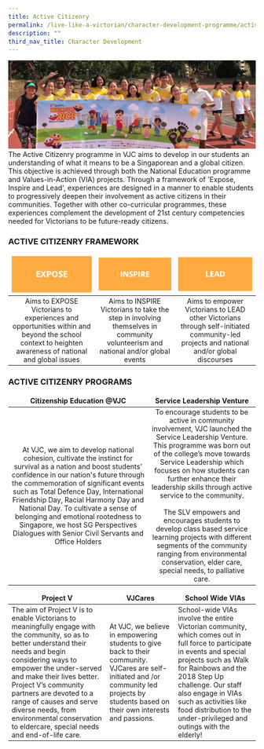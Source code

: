 ```yaml
---
title: Active Citizenry
permalink: /live-like-a-victorian/character-development-programme/active-citizenry/
description: ""
third_nav_title: Character Development
---
```

![](/images/Active-Citizenry-banner-1024x365.jpg)
The Active Citizenry programme in VJC aims to develop in our students an understanding of what it means to be a Singaporean and a global citizen. This objective is achieved through both the National Education programme and Values-in-Action (VIA) projects. Through a framework of 'Expose, Inspire and Lead', experiences are designed in a manner to enable students to progressively deepen their involvement as active citizens in their communities. Together with other co-curricular programmes, these experiences complement the development of 21st century competencies needed for Victorians to be future-ready citizens.

### ACTIVE CITIZENRY FRAMEWORK
<style>
td, th {
  border: none!important;
 }
</style>
| ![](/images/expose.jpg) |![](/images/inspire.jpg) | ![](/images/lead.jpg)|
| :------: | :------:  | :------:  |
| Aims to EXPOSE Victorians to experiences and opportunities within and beyond the school context to heighten awareness of national and global issues     | Aims to INSPIRE Victorians to take the step in involving themselves in community volunteerism and national and/or global events    | Aims to empower Victorians to LEAD other Victorians through self-initiated community-led projects and national and/or global discourses     |


### ACTIVE CITIZENRY PROGRAMS


| Citizenship Education @VJC | Service Leadership Venture | 
| :--------: | :--------: |
| At VJC, we aim to develop national cohesion, cultivate the instinct for survival as a nation and boost students' confidence in our nation's future through the commemoration of significant events such as Total Defence Day, International Friendship Day, Racial Harmony Day and National Day. To cultivate a sense of belonging and emotional rootedness to Singapore, we host SG Perspectives Dialogues with Senior Civil Servants and Office Holders     | To encourage students to be active in community involvement, VJC launched the Service Leadership Venture. This programme was born out of the college’s move towards Service Leadership which focuses on how students can further enhance their leadership skills through active service to the community. </br></br>The SLV empowers and encourages students to develop class based service learning projects with different segments of the community ranging from environmental conservation, elder care, special needs, to palliative care.     | 



|  **Project V**| **VJCares** | **School Wide VIAs** |
| --------| -------- | --------|
| The aim of Project V is to enable Victorians to meaningfully engage with the community, so as to better understand their needs and begin considering ways to empower the under-served and make their lives better. Project V’s community partners are devoted to a range of causes and serve diverse needs, from environmental conservation to eldercare, special needs and end-of-life care.     | At VJC, we believe in empowering students to give back to their community. VJCares are self-initiated and /or community led projects by students based on their own interests and passions.     | School-wide VIAs involve the entire Victorian community, which comes out in full force to participate in events and special projects such as Walk for Rainbows and the 2018 Step Up challenge. Our staff also engage in VIAs such as activities like food distribution to the under-privileged and outings with the elderly! |